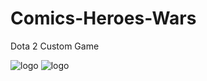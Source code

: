# Comics-Heroes-Wars
Dota 2 Custom Game

![logo](https://pp.userapi.com/c630020/v630020810/4ad08/uJ_aB1lwkk0.jpg)
![logo](https://www.youtube.com/watch?v=5TMKM46aA6M&t=80s)

